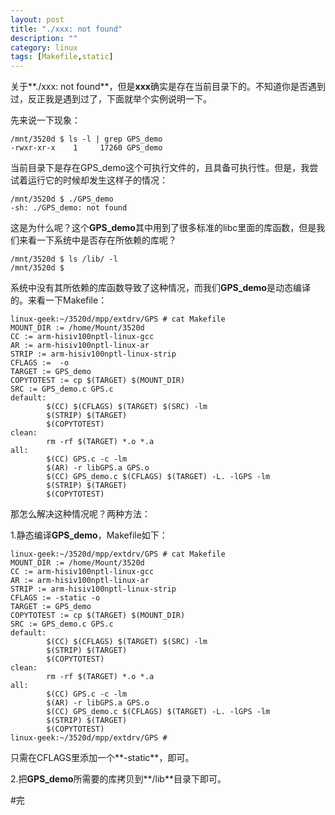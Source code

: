 ```yaml
---
layout: post
title: "./xxx: not found"
description: ""
category: linux
tags: [Makefile,static]
---
```


关于**./xxx: not found**，但是**xxx**确实是存在当前目录下的。不知道你是否遇到过，反正我是遇到过了，下面就举个实例说明一下。  

先来说一下现象：  

	/mnt/3520d $ ls -l | grep GPS_demo
	-rwxr-xr-x    1     17260 GPS_demo  

当前目录下是存在GPS_demo这个可执行文件的，且具备可执行性。但是，我尝试着运行它的时候却发生这样子的情况：  

	/mnt/3520d $ ./GPS_demo 
	-sh: ./GPS_demo: not found  

这是为什么呢？这个**GPS_demo**其中用到了很多标准的libc里面的库函数，但是我们来看一下系统中是否存在所依赖的库呢？  

	/mnt/3520d $ ls /lib/ -l
	/mnt/3520d $   

系统中没有其所依赖的库函数导致了这种情况，而我们**GPS_demo**是动态编译的。来看一下Makefile：  

	linux-geek:~/3520d/mpp/extdrv/GPS # cat Makefile 
	MOUNT_DIR := /home/Mount/3520d
	CC := arm-hisiv100nptl-linux-gcc
	AR := arm-hisiv100nptl-linux-ar
	STRIP := arm-hisiv100nptl-linux-strip
	CFLAGS :=  -o
	TARGET := GPS_demo
	COPYTOTEST := cp $(TARGET) $(MOUNT_DIR)
	SRC := GPS_demo.c GPS.c
	default:
	        $(CC) $(CFLAGS) $(TARGET) $(SRC) -lm
	        $(STRIP) $(TARGET)
	        $(COPYTOTEST)
	clean:
	        rm -rf $(TARGET) *.o *.a
	all:
	        $(CC) GPS.c -c -lm
	        $(AR) -r libGPS.a GPS.o
	        $(CC) GPS_demo.c $(CFLAGS) $(TARGET) -L. -lGPS -lm
	        $(STRIP) $(TARGET)
	        $(COPYTOTEST)  

那怎么解决这种情况呢？两种方法：  

1.静态编译**GPS_demo**，Makefile如下：  

	linux-geek:~/3520d/mpp/extdrv/GPS # cat Makefile 
	MOUNT_DIR := /home/Mount/3520d
	CC := arm-hisiv100nptl-linux-gcc
	AR := arm-hisiv100nptl-linux-ar
	STRIP := arm-hisiv100nptl-linux-strip
	CFLAGS := -static -o
	TARGET := GPS_demo
	COPYTOTEST := cp $(TARGET) $(MOUNT_DIR)
	SRC := GPS_demo.c GPS.c
	default:
	        $(CC) $(CFLAGS) $(TARGET) $(SRC) -lm
	        $(STRIP) $(TARGET)
	        $(COPYTOTEST)
	clean:
	        rm -rf $(TARGET) *.o *.a
	all:
	        $(CC) GPS.c -c -lm
	        $(AR) -r libGPS.a GPS.o
	        $(CC) GPS_demo.c $(CFLAGS) $(TARGET) -L. -lGPS -lm
	        $(STRIP) $(TARGET)
	        $(COPYTOTEST)
	linux-geek:~/3520d/mpp/extdrv/GPS #   

只需在CFLAGS里添加一个**-static**，即可。  

2.把**GPS_demo**所需要的库拷贝到**/lib**目录下即可。  

#完
